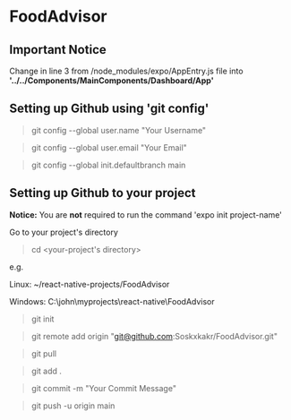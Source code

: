 # FoodAdvisor

## Important Notice

Change in line 3 from /node_modules/expo/AppEntry.js file into **'../../Components/MainComponents/Dashboard/App'**

## Setting up Github using 'git config'

> git config --global user.name "Your Username"

> git config --global user.email "Your Email"

> git config --global init.defaultbranch main

## Setting up Github to your project

**Notice:** You are **not** required to run the command 'expo init project-name'

Go to your project's directory

> cd <your-project's directory>

e.g.

Linux: ~/react-native-projects/FoodAdvisor

Windows: C:\john\myprojects\react-native\FoodAdvisor

> git init

> git remote add origin "git@github.com:Soskxkakr/FoodAdvisor.git"

> git pull

> git add .

> git commit -m "Your Commit Message"

> git push -u origin main
